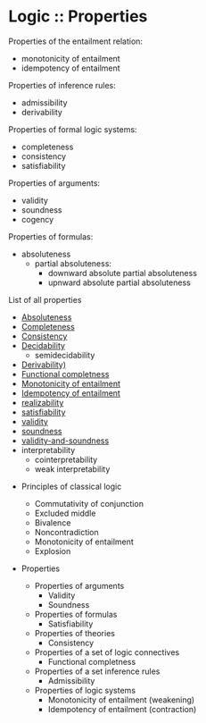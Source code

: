 # Logic :: Properties

Properties of the entailment relation:
- monotonicity of entailment
- idempotency of entailment

Properties of inference rules:
- admissibility
- derivability

Properties of formal logic systems:
- completeness
- consistency
- satisfiability

Properties of arguments:
- validity
- soundness
- cogency

Properties of formulas:
- absoluteness
  - partial absoluteness:
    - downward absolute partial absoluteness
    - upnward absolute partial absoluteness



List of all properties
- [Absoluteness](./absoluteness.md)
- [Completeness](./completeness.md)
- [Consistency](./consistency.md)
- [Decidability](./decidability.md)
  - semidecidability
- [Derivability)](./derivability.md)
- [Functional completness](./functional-completness.md)
- [Monotonicity of entailment](./monotonicity-of-entailment.md)
- [Idempotency of entailment](./idempotency-of-entailment.md)
- [realizability](./realizability.md)
- [satisfiability](./satisfiability.md)
- [validity](./validity.md)
- [soundness](./soundness.md)
- [validity-and-soundness](./validity-and-soundness.md)
- interpretability
  - cointerpretability
  - weak interpretability



* Principles of classical logic
  - Commutativity of conjunction
  - Excluded middle
  - Bivalence
  - Noncontradiction
  - Monotonicity of entailment
  - Explosion

* Properties
  * Properties of arguments
    - Validity
    - Soundness
  * Properties of formulas
    - Satisfiability
  * Properties of theories
    - Consistency
  * Properties of a set of logic connectives
    - Functional completness
  * Properties of a set inference rules
      - Admissibility
  * Properties of logic systems
    - Monotonicity of entailment (weakening)
    - Idempotency of entailment (contraction)
